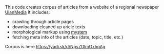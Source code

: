 This code creates corpus of articles from a website of a regional newspaper [UlanMedia](https://ulanmedia.ru)
It includes:
* crawling through article pages
* downloading cleaned up aricle texts
* morphological markup using [mystem](https://tech.yandex.ru/mystem) 
* fetching meta info of the articles (date, topic, title, etc.)

Corpus is here https://yadi.sk/d/NpvZOlmOx5qAg
